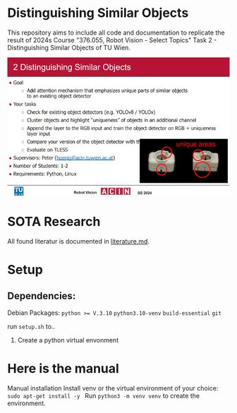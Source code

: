 # Distinguishing Similar Objects

This repository aims to include all code and documentation to replicate the result of 2024s Course "376.055, Robot Vision - Select Topics" Task 2 - Distinguishing Similar Objects of TU Wien. 


![Distinguishing Similar Objects](./images/Task2.jpg)

# SOTA Research

All found literatur is documented in [literature.md](./documentation/literature.md).

# Setup

## Dependencies:
Debian Packages: `python >= V.3.10` `python3.10-venv` `build-essential` `git`

run `setup.sh` to..

1. Create a python virtual envonment


# Here is the manual 
Manual installation
Install venv or the virtual environment of your choice: `sudo apt-get install -y `
Run `python3 -m venv venv` to create the environment.
